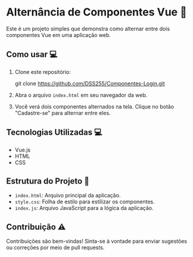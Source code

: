 # Alternância de Componentes Vue :rocket:

Este é um projeto simples que demonstra como alternar entre dois componentes Vue em uma aplicação web.

## Como usar :computer:

1. Clone este repositório:
   
   git clone https://github.com/DSS255/Componentes-Login.git

2. Abra o arquivo `index.html` em seu navegador da web.

3. Você verá dois componentes alternados na tela. Clique no botão "Cadastre-se" para alternar entre eles.

## Tecnologias Utilizadas :computer:

- Vue.js
- HTML
- CSS

## Estrutura do Projeto :memo:

- `index.html`: Arquivo principal da aplicação.
- `style.css`: Folha de estilo para estilizar os componentes.
- `index.js`: Arquivo JavaScript para a lógica da aplicação.

## Contribuição :warning:

Contribuições são bem-vindas! Sinta-se à vontade para enviar sugestões ou correções por meio de pull requests.

